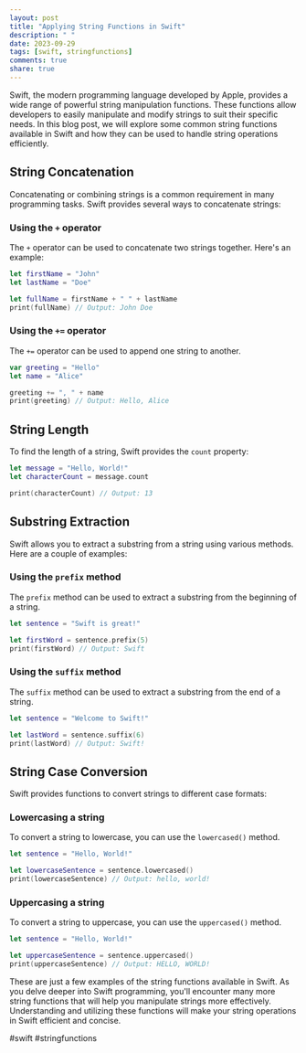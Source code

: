 ```yaml
---
layout: post
title: "Applying String Functions in Swift"
description: " "
date: 2023-09-29
tags: [swift, stringfunctions]
comments: true
share: true
---
```


Swift, the modern programming language developed by Apple, provides a wide range of powerful string manipulation functions. These functions allow developers to easily manipulate and modify strings to suit their specific needs. In this blog post, we will explore some common string functions available in Swift and how they can be used to handle string operations efficiently.

## String Concatenation

Concatenating or combining strings is a common requirement in many programming tasks. Swift provides several ways to concatenate strings:

### Using the `+` operator

The `+` operator can be used to concatenate two strings together. Here's an example:

```swift
let firstName = "John"
let lastName = "Doe"

let fullName = firstName + " " + lastName
print(fullName) // Output: John Doe
```

### Using the `+=` operator

The `+=` operator can be used to append one string to another. 

```swift
var greeting = "Hello"
let name = "Alice"

greeting += ", " + name
print(greeting) // Output: Hello, Alice
```

## String Length

To find the length of a string, Swift provides the `count` property:

```swift
let message = "Hello, World!"
let characterCount = message.count

print(characterCount) // Output: 13
```

## Substring Extraction

Swift allows you to extract a substring from a string using various methods. Here are a couple of examples:

### Using the `prefix` method

The `prefix` method can be used to extract a substring from the beginning of a string. 

```swift
let sentence = "Swift is great!"

let firstWord = sentence.prefix(5)
print(firstWord) // Output: Swift
```

### Using the `suffix` method

The `suffix` method can be used to extract a substring from the end of a string. 

```swift
let sentence = "Welcome to Swift!"

let lastWord = sentence.suffix(6)
print(lastWord) // Output: Swift!
```

## String Case Conversion

Swift provides functions to convert strings to different case formats:

### Lowercasing a string

To convert a string to lowercase, you can use the `lowercased()` method.

```swift
let sentence = "Hello, World!"

let lowercaseSentence = sentence.lowercased()
print(lowercaseSentence) // Output: hello, world!
```

### Uppercasing a string

To convert a string to uppercase, you can use the `uppercased()` method.

```swift
let sentence = "Hello, World!"

let uppercaseSentence = sentence.uppercased()
print(uppercaseSentence) // Output: HELLO, WORLD!
```

These are just a few examples of the string functions available in Swift. As you delve deeper into Swift programming, you'll encounter many more string functions that will help you manipulate strings more effectively. Understanding and utilizing these functions will make your string operations in Swift efficient and concise.

#swift #stringfunctions
